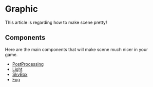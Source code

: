 # Graphic

This article is regarding how to make scene pretty!

## Components

Here are the main components that will make scene much nicer in your game.

- [PostProcessing]()
- [Light]()
- [SkyBox]()
- [Fog]()
